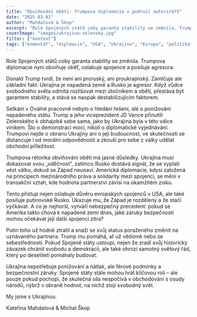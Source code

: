 ```yaml
---
title: "Obviňování oběti: Trumpova diplomacie v područí autoritářů"
date: "2025-03-01"
author: "Mahdalová & Škop"
excerpt: "Role Spojených států coby garanta stability se změnila. Trumpova diplomacie nyní obviňuje oběť, oslabuje spojence a posiluje agresora."
coverImage: "images/ukrajina-zelensky.jpg"
filter: ["kontext"]
tags: ["komentář", "diplmacie", "USA", "Ukrajina", "Evropa", "politika", "mír", "demokracie", "Zelensky", "Trump"]
---
```


Role Spojených států coby garanta stability se změnila. Trumpova diplomacie nyní obviňuje oběť, oslabuje spojence a posiluje agresora.

Donald Trump tvrdí, že není ani proruský, ani proukrajinský. Zamlčuje ale základní fakt: Ukrajina je napadená země a Rusko je agresor. Když vůdce svobodného světa odmítá rozlišovat mezi útočníkem a obětí, přestává být garantem stability, a stává se naopak destabilizujícím faktorem.

Setkání v Oválné pracovně nebylo o hledání řešení, ale o ponižování napadeného státu. Trump a jeho viceprezident JD Vance přinutili Zelenského k obhajobě sebe sama, jako by Ukrajina byla v této válce viníkem. Šlo o demonstraci moci, nikoli o diplomatické vyjednávání. Trumpovi nejde o obranu Ukrajiny ani o její budoucnost, ve skutečnosti se distancuje i od morální odpovědnosti a zkouší pro sebe z války udělat obchodní příležitost.

Trumpova rétorika obviňování oběti má jasné důsledky. Ukrajina musí dokazovat svou „vděčnost“, zatímco Rusko dostává signál, že se vyplatí vést válku, dokud se Západ neunaví. Americká diplomacie, kdysi založená na principech mezinárodního práva a solidarity mezi spojenci, se mění v transakční vztah, kde hodnota partnerství závisí na okamžitém zisku.

Tento přístup nejen oslabuje důvěru evropských spojenců v USA, ale také posiluje putinovské Rusko. Ukazuje mu, že Západ je rozdělený a že stačí vyčkávat. A co je nejhorší, vytváří nebezpečný precedent: pokud se Amerika takto chová k napadené zemi dnes, jaké záruky bezpečnosti mohou očekávat její další spojenci zítra?

Putin toho už hodně ztratil a snaží se svůj status poraženého změnit na uznávaného partnera. Trump mu pomáhá, ať už vědomě nebo ze sebestřednosti. Pokud Spojené státy ustoupí, nejen že zradí svůj historický závazek chránit svobodu a demokracii, ale také ohrozí samotný světový řád, který po desetiletí pomáhaly budovat.

Ukrajina nepotřebuje ponižování a nátlak, ale férové podmínky a bezpečnostní záruky. Spojené státy stále mohou hrát klíčovou roli – ale pouze pokud pochopí, že skutečná síla nespočívá v obchodování s osudy národů, nýbrž v obraně hodnot, na nichž stojí svobodný svět.

My jsme s Ukrajinou.

Kateřina Mahdalová & Michal Škop
